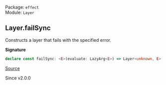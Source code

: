 Package: `effect`<br />
Module: `Layer`<br />

## Layer.failSync

Constructs a layer that fails with the specified error.

**Signature**

```ts
declare const failSync: <E>(evaluate: LazyArg<E>) => Layer<unknown, E>
```

[Source](https://github.com/Effect-TS/effect/tree/main/packages/effect/src/Layer.ts#L345)

Since v2.0.0